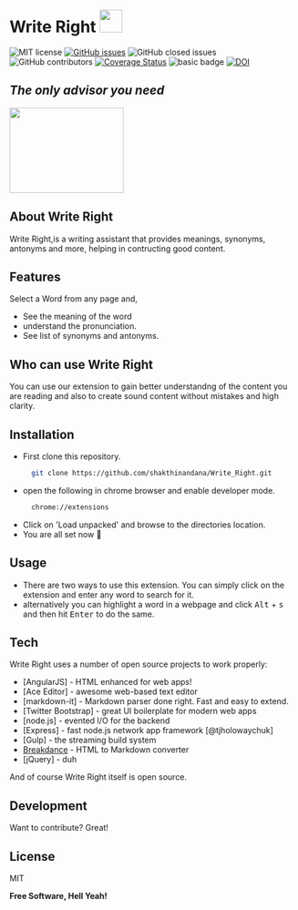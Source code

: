 # Write Right <img src="https://github.com/shakthinandana/Write_Right/blob/main/images/logo.png" width="40" height="40">

![MIT license](https://img.shields.io/badge/License-MIT-green.svg)
[![GitHub issues](https://img.shields.io/github/issues/shakthinandana/Write_Right)](https://github.com/shakthinandana/Write_Right.git)
![GitHub closed issues](https://img.shields.io/github/issues-closed/shakthinandana/Write_Right)
![GitHub contributors](https://img.shields.io/github/contributors/shakthinandana/Write_Right)
[![Coverage Status](https://coveralls.io/repos/github/shakthinandana/Write_Right/badge.svg?branch=main)](https://coveralls.io/github/shakthinandana/Write_Right?branch=main)
![basic badge](https://github.com/shakthinandana/Team20_SE_Project/actions/workflows/unit-test.yml/badge.svg)
<a href="https://zenodo.org/badge/latestdoi/401511933"><img src="https://zenodo.org/badge/401511933.svg" alt="DOI"></a>

## _The only advisor you need_

<img src="https://github.com/shakthinandana/Write_Right/blob/main/images/gotyour_back.jpg" width="200" height="150" />

## About Write Right
Write Right,is a writing assistant that provides meanings, synonyms, antonyms and more, helping in contructing good content.


## Features

Select a Word from any page and,
- See the meaning of the word
- understand the pronunciation.
- See list of synonyms and antonyms.

## Who can use Write Right

You can use our extension to gain better understandng of the content you are reading and also to create sound content without mistakes and high clarity.


## Installation
* First clone this repository.
  ```sh
    git clone https://github.com/shakthinandana/Write_Right.git
  ```
* open the following in chrome browser and enable developer mode.
  ```sh
    chrome://extensions
  ```
* Click on 'Load unpacked' and browse to the directories location.
* You are all set now :call_me_hand:

## Usage
* There are two ways to use this extension. You can simply click on the extension and enter any word to search for it.
* alternatively you can highlight a word in a webpage and click  <kbd>Alt</kbd> + <kbd>s</kbd> and then hit <kbd>Enter</kbd>  to do the same.

## Tech

Write Right uses a number of open source projects to work properly:

- [AngularJS] - HTML enhanced for web apps!
- [Ace Editor] - awesome web-based text editor
- [markdown-it] - Markdown parser done right. Fast and easy to extend.
- [Twitter Bootstrap] - great UI boilerplate for modern web apps
- [node.js] - evented I/O for the backend
- [Express] - fast node.js network app framework [@tjholowaychuk]
- [Gulp] - the streaming build system
- [Breakdance](https://breakdance.github.io/breakdance/) - HTML
to Markdown converter
- [jQuery] - duh

And of course Write Right itself is open source.

## Development

Want to contribute? Great!


## License

MIT

**Free Software, Hell Yeah!**


